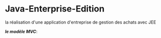 # Java-Enterprise-Edition

la réalisation d'une application d'entreprise de gestion des achats avec JEE

***le modèle MVC***:
